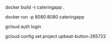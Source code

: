 docker build -t cateringapp .

docker run -p 8080:8080 cateringapp

gcloud auth login

gcloud config set project upbeat-button-265722
